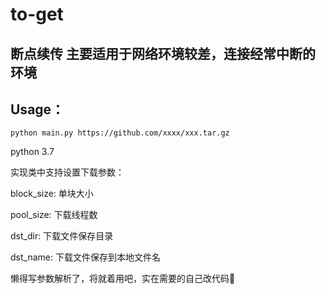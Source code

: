 # to-get
## 断点续传 主要适用于网络环境较差，连接经常中断的环境
## Usage：
```shell
python main.py https://github.com/xxxx/xxx.tar.gz
```
python 3.7

实现类中支持设置下载参数：

block_size: 单块大小

pool_size: 下载线程数

dst_dir: 下载文件保存目录

dst_name: 下载文件保存到本地文件名

懒得写参数解析了，将就着用吧，实在需要的自己改代码🐶